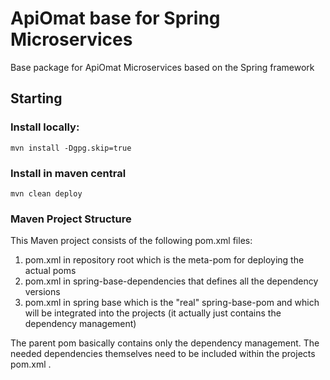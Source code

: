 # ApiOmat base for Spring Microservices 

Base package for ApiOmat Microservices based on the Spring framework

## Starting
### Install locally:
    mvn install -Dgpg.skip=true
### Install in maven central
    mvn clean deploy
### Maven Project Structure
This Maven project consists of the following pom.xml files:
1. pom.xml in repository root which is the meta-pom for deploying the actual poms
2. pom.xml in spring-base-dependencies that defines all the dependency versions
3. pom.xml in spring base which is the "real" spring-base-pom and which will be integrated into the projects (it actually just contains the dependency management) 

The parent pom basically contains only the dependency management. The needed dependencies themselves need to be included within the projects pom.xml .